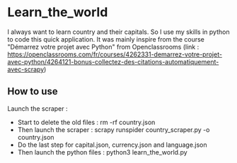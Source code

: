 # Learn_the_world

I always want to learn country and their capitals. So I use my skills in python to code this quick application. It was mainly inspire from the course "Démarrez votre projet avec Python" from Openclassrooms (link : https://openclassrooms.com/fr/courses/4262331-demarrez-votre-projet-avec-python/4264121-bonus-collectez-des-citations-automatiquement-avec-scrapy)

## How to use

Launch the scraper :
- Start to delete the old files :
    rm -rf country.json
- Then launch the scraper :
    scrapy runspider country_scraper.py -o country.json
- Do the last step for capital.json, currency.json and language.json
- Then launch the python files : 
python3 learn_the_world.py
